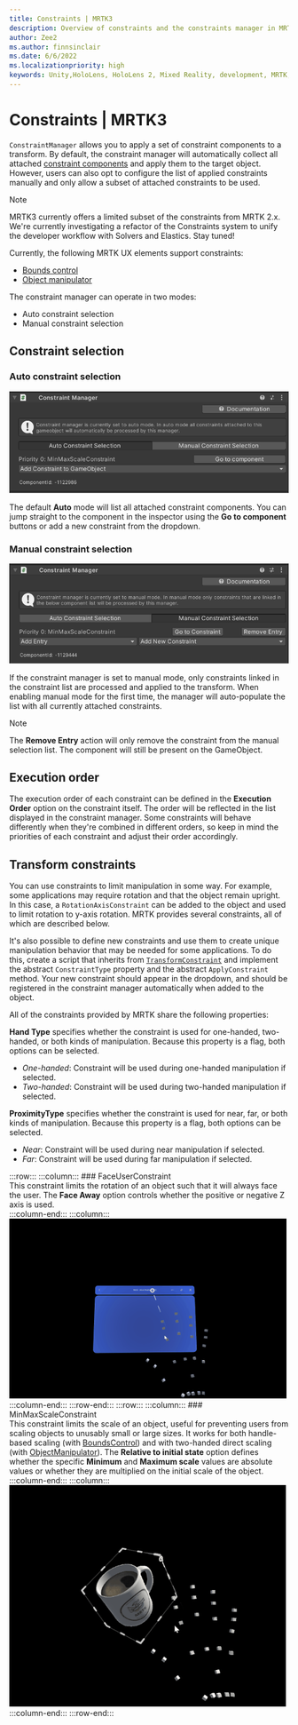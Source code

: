 ```yaml
---
title: Constraints | MRTK3
description: Overview of constraints and the constraints manager in MRTK3
author: Zee2
ms.author: finnsinclair
ms.date: 6/6/2022
ms.localizationpriority: high
keywords: Unity,HoloLens, HoloLens 2, Mixed Reality, development, MRTK, Constraints, ConstraintManager
---
```


# Constraints | MRTK3

`ConstraintManager` allows you to apply a set of constraint components to a transform. By default, the constraint manager will automatically collect all attached [constraint components](#transform-constraints) and apply them to the target object. However, users can also opt to configure the list of applied constraints manually and only allow a subset of attached constraints to be used.

> [!NOTE]
> MRTK3 currently offers a limited subset of the constraints from MRTK 2.x. We're currently investigating a refactor of the Constraints system to unify the developer workflow with Solvers and Elastics. Stay tuned!

Currently, the following MRTK UX elements support constraints:

- [Bounds control](bounds-control.md)
- [Object manipulator](object-manipulator.md)

The constraint manager can operate in two modes:

- Auto constraint selection
- Manual constraint selection

## Constraint selection

### Auto constraint selection

![Auto Selection mode](images/AutoSelection.png)

The default **Auto** mode will list all attached constraint components. You can jump straight to the component in the inspector using the **Go to component** buttons or add a new constraint from the dropdown.

### Manual constraint selection

![Manual Selection mode](images/ManualSelection.png)

If the constraint manager is set to manual mode, only constraints linked in the constraint list are processed and applied to the transform. When enabling manual mode for the first time, the manager will auto-populate the list with all currently attached constraints.

> [!NOTE]
> The **Remove Entry** action will only remove the constraint from the manual selection list. The component will still be present on the GameObject.

## Execution order

The execution order of each constraint can be defined in the **Execution Order** option on the constraint itself. The order will be reflected in the list displayed in the constraint manager. Some constraints will behave differently when they're combined in different orders, so keep in mind the priorities of each constraint and adjust their order accordingly.

## Transform constraints

You can use constraints to limit manipulation in some way. For example, some applications may require rotation and that the object remain upright. In this case, a `RotationAxisConstraint` can be added to the object and used to limit rotation to y-axis rotation. MRTK provides several constraints, all of which are described below.

It's also possible to define new constraints and use them to create unique manipulation behavior that may be needed for some applications. To do this, create a script that inherits from [`TransformConstraint`](xref:Microsoft.MixedReality.Toolkit.UI.TransformConstraint) and implement the abstract `ConstraintType` property and the abstract `ApplyConstraint` method. Your new constraint should appear in the dropdown, and should be registered in the constraint manager automatically when added to the object.

All of the constraints provided by MRTK share the following properties:

**Hand Type** specifies whether the constraint is used for one-handed, two-handed, or both kinds of manipulation. Because this property is a flag, both options can be selected.

- *One-handed*: Constraint will be used during one-handed manipulation if selected.
- *Two-handed*: Constraint will be used during two-handed manipulation if selected.

**ProximityType** specifies whether the constraint is used for near, far, or both kinds of manipulation. Because this property is a flag, both options can be selected.

- *Near*: Constraint will be used during near manipulation if selected.
- *Far*: Constraint will be used during far manipulation if selected.


:::row:::
    :::column:::
        ### FaceUserConstraint<br>
        This constraint limits the rotation of an object such that it will always face the user. The **Face Away** option controls whether the positive or negative Z axis is used.<br>
    :::column-end:::
        :::column:::
       ![Demonstration of FaceUserConstraint](images/MRTK_Constraint_FaceUser.gif)<br>
    :::column-end:::
:::row-end:::
:::row:::
    :::column:::
        ### MinMaxScaleConstraint<br>
        This constraint limits the scale of an object, useful for preventing users from scaling objects to unusably small or large sizes. It works for both handle-based scaling (with [BoundsControl](bounds-control.md)) and with two-handed direct scaling (with [ObjectManipulator](object-manipulator.md)). The **Relative to initial state** option defines whether the specific **Minimum** and **Maximum scale** values are absolute values or whether they are multiplied on the initial scale of the object. <br>
    :::column-end:::
        :::column:::
       ![Demonstration of MinMaxScaleConstraint](images/MRTK_Constraint_MinMaxScale.gif)<br>
    :::column-end:::
:::row-end:::

